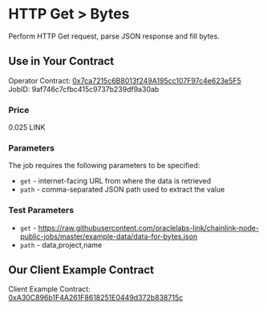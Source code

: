 # HTTP Get > Bytes

Perform HTTP Get request, parse JSON response and fill bytes.

## Use in Your Contract

Operator Contract: [0x7ca7215c6B8013f249A195cc107F97c4e623e5F5](https://mumbai.polygonscan.com/address/0x7ca7215c6B8013f249A195cc107F97c4e623e5F5)  
JobID: 9af746c7cfbc415c9737b239df9a30ab

### Price

0.025 LINK

### Parameters

The job requires the following parameters to be specified:

* `get` - internet-facing URL from where the data is retrieved
* `path` - comma-separated JSON path used to extract the value

### Test Parameters

* `get` - https://raw.githubusercontent.com/oraclelabs-link/chainlink-node-public-jobs/master/example-data/data-for-bytes.json
* `path` - data,project,name

## Our Client Example Contract
  
Client Example Contract: [0xA30C896b1F4A261F8618251E0449d372b838715c](https://mumbai.polygonscan.com/address/0xA30C896b1F4A261F8618251E0449d372b838715c)

